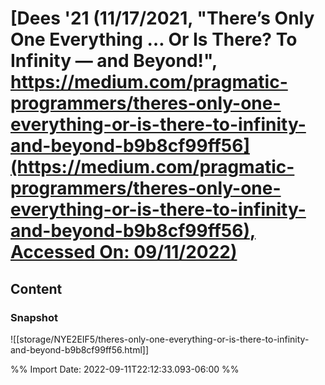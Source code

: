 # [**Dees** **'21** (11/17/2021, "There’s Only One Everything … Or Is There? To Infinity — and Beyond!", [https://medium.com/pragmatic-programmers/theres-only-one-everything-or-is-there-to-infinity-and-beyond-b9b8cf99ff56](https://medium.com/pragmatic-programmers/theres-only-one-everything-or-is-there-to-infinity-and-beyond-b9b8cf99ff56), Accessed On: 09/11/2022)](zotero://select/library/items/HJ6424TZ)
## Content
### Snapshot
![[storage/NYE2EIF5/theres-only-one-everything-or-is-there-to-infinity-and-beyond-b9b8cf99ff56.html]]


%% Import Date: 2022-09-11T22:12:33.093-06:00 %%
